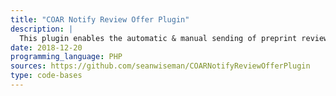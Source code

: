 ```yaml
---
title: "COAR Notify Review Offer Plugin"
description: |
  This plugin enables the automatic & manual sending of preprint review offer notifications to target review services within the OPS environment.
date: 2018-12-20
programming_language: PHP
sources: https://github.com/seanwiseman/COARNotifyReviewOfferPlugin
type: code-bases
---
```


